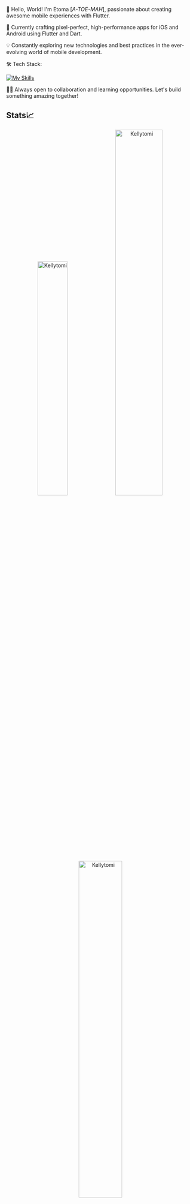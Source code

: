 👋 Hello, World! I'm Etoma [*A-TOE-MAH*], passionate about creating awesome mobile experiences with Flutter.

📱 Currently crafting pixel-perfect, high-performance apps for iOS and Android using Flutter and Dart.

💡 Constantly exploring new technologies and best practices in the ever-evolving world of mobile development.

🛠️ Tech Stack:

  [![My Skills](https://skillicons.dev/icons?i=flutter,dart,html,css,javascript,git,firebase,appwrite,figma,ps,ai&theme=dark)](https://skillicons.dev)

👨‍💻 Always open to collaboration and learning opportunities. Let's build something amazing together!
## Stats📈 
<p align="center">
  <img width="40%" src="https://github-readme-stats.vercel.app/api/top-langs?username=Kellytomi&show_icons=true&theme=dracula&title_color=ff8000&text_color=ffffff&bg_color=6a6a6a&locale=en&layout=compact&hide_border=true" alt="Kellytomi" /> 
  <img width="50%" src="https://github-readme-stats.vercel.app/api?username=Kellytomi&show_icons=true&theme=dracula&title_color=ff8000&text_color=ffffff&bg_color=6a6a6a&locale=en&hide_border=true" alt="Kellytomi" /> 
  <img width="48%" src="https://github-readme-streak-stats.herokuapp.com/?user=Kellytomi&theme=highcontrast&hide_border=true" alt="Kellytomi" />
</p>
